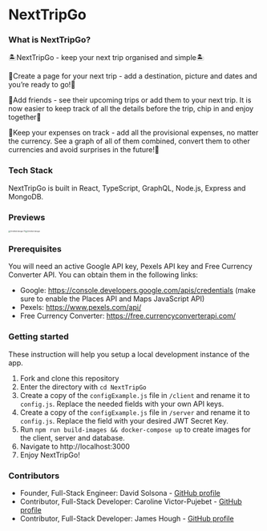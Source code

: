 # NextTripGo

### What is NextTripGo?

 🏝NextTripGo - keep your next trip organised and simple🏝

🚀Create a page for your next trip - add a destination, picture and dates and you’re ready to go!🚀

👥Add friends - see their upcoming trips or add them to your next trip. It is now easier to keep track of all the details before the trip, chip in and enjoy together👥

💸Keep your expenses on track - add all the provisional expenses, no matter the currency. See a graph of all of them combined, convert them to other currencies and avoid surprises in the future!💸

### Tech Stack

NextTripGo is built in React, TypeScript, GraphQL, Node.js, Express and MongoDB.

### Previews

<img src="/Users/davidsolsona/Documents/GitHub/Solo/readme/Screenshot 3.png" alt="Untitled design (1)" style="zoom:25%;" /><img src="/Users/davidsolsona/Documents/GitHub/Solo/readme/Screenshot 4.png" alt="Untitled design" style="zoom:25%;" />

### Prerequisites

You will need an active Google API key, Pexels API key and Free Currency Converter API. You can obtain them in the following links:

- Google: https://console.developers.google.com/apis/credentials (make sure to enable the Places API and Maps JavaScript API)
- Pexels: https://www.pexels.com/api/
- Free Currency Converter: https://free.currencyconverterapi.com/

### Getting started

These instruction will help you setup a local development instance of the app.

1. Fork and clone this repository
2. Enter the directory with `cd NextTripGo`
3. Create a copy of the `configExample.js` file in `/client` and rename it to `config.js`. Replace the needed fields with your own API keys.
4. Create a copy of the `configExample.js` file in `/server` and rename it to `config.js`. Replace the field with your desired JWT Secret Key.
5. Run `npm run build-images && docker-compose up` to create images for the client, server and database.
6. Navigate to http://localhost:3000
7. Enjoy NextTripGo!

### Contributors

- Founder, Full-Stack Engineer: David Solsona - [GitHub profile](https://github.com/davidsolsonapuertas)
- Contributor, Full-Stack Developer: Caroline Victor-Pujebet - [GitHub profile](https://github.com/Carolinevp)
- Contributor, Full-Stack Developer: James Hough - [GitHub profile](https://github.com/Hough-Lab)

